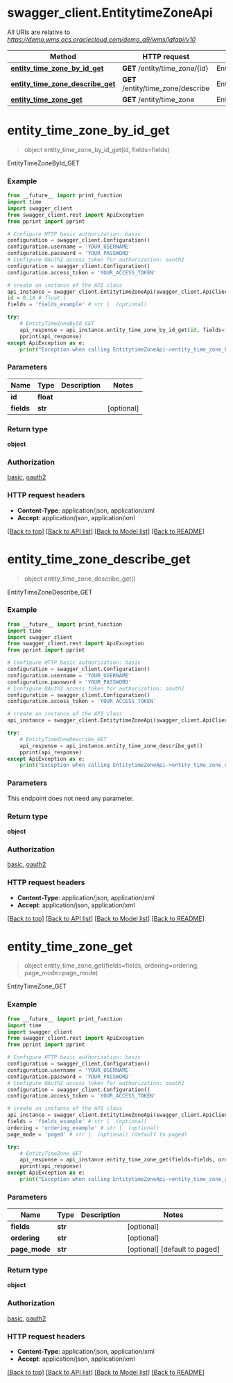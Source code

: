 # swagger_client.EntitytimeZoneApi

All URIs are relative to *https://demo.wms.ocs.oraclecloud.com/demo_a9/wms/lgfapi/v10*

Method | HTTP request | Description
------------- | ------------- | -------------
[**entity_time_zone_by_id_get**](EntitytimeZoneApi.md#entity_time_zone_by_id_get) | **GET** /entity/time_zone/{id} | EntityTimeZoneById_GET
[**entity_time_zone_describe_get**](EntitytimeZoneApi.md#entity_time_zone_describe_get) | **GET** /entity/time_zone/describe | EntityTimeZoneDescribe_GET
[**entity_time_zone_get**](EntitytimeZoneApi.md#entity_time_zone_get) | **GET** /entity/time_zone | EntityTimeZone_GET


# **entity_time_zone_by_id_get**
> object entity_time_zone_by_id_get(id, fields=fields)

EntityTimeZoneById_GET



### Example
```python
from __future__ import print_function
import time
import swagger_client
from swagger_client.rest import ApiException
from pprint import pprint

# Configure HTTP basic authorization: basic
configuration = swagger_client.Configuration()
configuration.username = 'YOUR_USERNAME'
configuration.password = 'YOUR_PASSWORD'
# Configure OAuth2 access token for authorization: oauth2
configuration = swagger_client.Configuration()
configuration.access_token = 'YOUR_ACCESS_TOKEN'

# create an instance of the API class
api_instance = swagger_client.EntitytimeZoneApi(swagger_client.ApiClient(configuration))
id = 8.14 # float | 
fields = 'fields_example' # str |  (optional)

try:
    # EntityTimeZoneById_GET
    api_response = api_instance.entity_time_zone_by_id_get(id, fields=fields)
    pprint(api_response)
except ApiException as e:
    print("Exception when calling EntitytimeZoneApi->entity_time_zone_by_id_get: %s\n" % e)
```

### Parameters

Name | Type | Description  | Notes
------------- | ------------- | ------------- | -------------
 **id** | **float**|  | 
 **fields** | **str**|  | [optional] 

### Return type

**object**

### Authorization

[basic](../README.md#basic), [oauth2](../README.md#oauth2)

### HTTP request headers

 - **Content-Type**: application/json, application/xml
 - **Accept**: application/json, application/xml

[[Back to top]](#) [[Back to API list]](../README.md#documentation-for-api-endpoints) [[Back to Model list]](../README.md#documentation-for-models) [[Back to README]](../README.md)

# **entity_time_zone_describe_get**
> object entity_time_zone_describe_get()

EntityTimeZoneDescribe_GET



### Example
```python
from __future__ import print_function
import time
import swagger_client
from swagger_client.rest import ApiException
from pprint import pprint

# Configure HTTP basic authorization: basic
configuration = swagger_client.Configuration()
configuration.username = 'YOUR_USERNAME'
configuration.password = 'YOUR_PASSWORD'
# Configure OAuth2 access token for authorization: oauth2
configuration = swagger_client.Configuration()
configuration.access_token = 'YOUR_ACCESS_TOKEN'

# create an instance of the API class
api_instance = swagger_client.EntitytimeZoneApi(swagger_client.ApiClient(configuration))

try:
    # EntityTimeZoneDescribe_GET
    api_response = api_instance.entity_time_zone_describe_get()
    pprint(api_response)
except ApiException as e:
    print("Exception when calling EntitytimeZoneApi->entity_time_zone_describe_get: %s\n" % e)
```

### Parameters
This endpoint does not need any parameter.

### Return type

**object**

### Authorization

[basic](../README.md#basic), [oauth2](../README.md#oauth2)

### HTTP request headers

 - **Content-Type**: application/json, application/xml
 - **Accept**: application/json, application/xml

[[Back to top]](#) [[Back to API list]](../README.md#documentation-for-api-endpoints) [[Back to Model list]](../README.md#documentation-for-models) [[Back to README]](../README.md)

# **entity_time_zone_get**
> object entity_time_zone_get(fields=fields, ordering=ordering, page_mode=page_mode)

EntityTimeZone_GET



### Example
```python
from __future__ import print_function
import time
import swagger_client
from swagger_client.rest import ApiException
from pprint import pprint

# Configure HTTP basic authorization: basic
configuration = swagger_client.Configuration()
configuration.username = 'YOUR_USERNAME'
configuration.password = 'YOUR_PASSWORD'
# Configure OAuth2 access token for authorization: oauth2
configuration = swagger_client.Configuration()
configuration.access_token = 'YOUR_ACCESS_TOKEN'

# create an instance of the API class
api_instance = swagger_client.EntitytimeZoneApi(swagger_client.ApiClient(configuration))
fields = 'fields_example' # str |  (optional)
ordering = 'ordering_example' # str |  (optional)
page_mode = 'paged' # str |  (optional) (default to paged)

try:
    # EntityTimeZone_GET
    api_response = api_instance.entity_time_zone_get(fields=fields, ordering=ordering, page_mode=page_mode)
    pprint(api_response)
except ApiException as e:
    print("Exception when calling EntitytimeZoneApi->entity_time_zone_get: %s\n" % e)
```

### Parameters

Name | Type | Description  | Notes
------------- | ------------- | ------------- | -------------
 **fields** | **str**|  | [optional] 
 **ordering** | **str**|  | [optional] 
 **page_mode** | **str**|  | [optional] [default to paged]

### Return type

**object**

### Authorization

[basic](../README.md#basic), [oauth2](../README.md#oauth2)

### HTTP request headers

 - **Content-Type**: application/json, application/xml
 - **Accept**: application/json, application/xml

[[Back to top]](#) [[Back to API list]](../README.md#documentation-for-api-endpoints) [[Back to Model list]](../README.md#documentation-for-models) [[Back to README]](../README.md)

